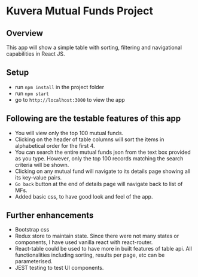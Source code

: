 # Kuvera Mutual Funds Project

## Overview

This app will show a simple table with sorting, filtering and navigational capabilities in React JS.

## Setup

- run `npm install` in the project folder
- run `npm start`
- go to `http://localhost:3000` to view the app

## Following are the testable features of this app

- You will view only the top 100 mutual funds.
- Clicking on the header of table columns will sort the items in alphabetical order for the first 4.
- You can search the entire mutual funds json from the text box provided as you type. However, only the top 100 records matching the search criteria will be shown.
- Clicking on any mutual fund will navigate to its details page showing all its key-value pairs.
- `Go back` button at the end of details page will navigate back to list of MFs.
- Added basic css, to have good look and feel of the app.

## Further enhancements

- Bootstrap css
- Redux store to maintain state. Since there were not many states or components, I have used vanilla react with react-router.
- React-table could be used to have more in built features of table api. All functionalities including sorting, results per page, etc can be parameterised.
- JEST testing to test UI components.
